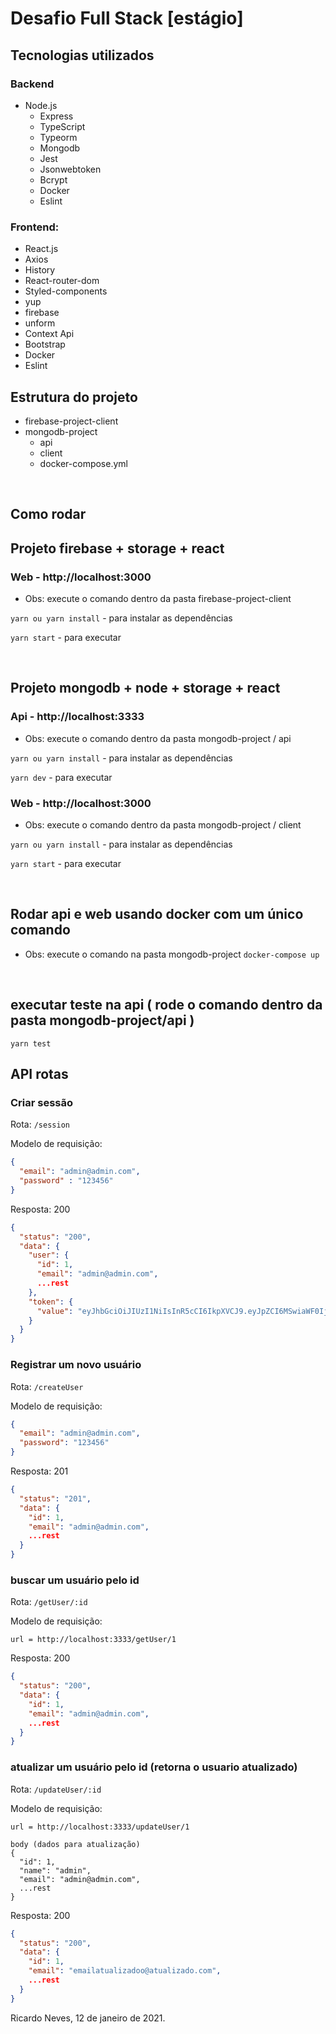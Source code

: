 # Desafio Full Stack [estágio]

## Tecnologias utilizados

### Backend
- Node.js
  - Express
  - TypeScript
  - Typeorm
  - Mongodb
  - Jest
  - Jsonwebtoken
  - Bcrypt
  - Docker
  - Eslint

### Frontend:
 - React.js
  - Axios
  - History
  - React-router-dom
  - Styled-components
  - yup
  - firebase
  - unform
  - Context Api
  - Bootstrap
  - Docker
  - Eslint

## Estrutura do projeto
- firebase-project-client
- mongodb-project
  - api
  - client
  - docker-compose.yml

<br />
  
## Como rodar 
## Projeto firebase + storage + react

### Web - http://<span></span>localhost:3000
- Obs: execute o comando dentro da pasta firebase-project-client

`yarn ou yarn install` - para instalar as dependências

`yarn start` - para executar

<br />

## Projeto mongodb + node + storage + react

### Api - http://<span></span>localhost:3333
- Obs: execute o comando dentro da pasta mongodb-project / api 

`yarn ou yarn install` - para instalar as dependências

`yarn dev` - para executar

### Web - http://<span></span>localhost:3000
- Obs: execute o comando dentro da pasta mongodb-project / client

`yarn ou yarn install` - para instalar as dependências

`yarn start` - para executar

<br />

## Rodar api e web usando docker com um único comando
- Obs: execute o comando na pasta mongodb-project
`
docker-compose up
`

<br />

## executar teste na api ( rode o comando dentro da pasta mongodb-project/api )
`
yarn test
`
<br />

## API rotas

### Criar sessão

Rota:
`/session`

Modelo de requisição:
```json
{
  "email": "admin@admin.com",
  "password" : "123456"
}
```

Resposta: 200
```json
{
  "status": "200",
  "data": {
    "user": {
      "id": 1,
      "email": "admin@admin.com",
      ...rest
    },
    "token": {
      "value": "eyJhbGciOiJIUzI1NiIsInR5cCI6IkpXVCJ9.eyJpZCI6MSwiaWF0IjoxNjAwMzUyMzc2LCJleHAiOjE2MDA1MjUxNzZ9.wioT2DD5EEP_qMHcw7oEjWCFW3rSpAeg1e6YHDHiEfQ"
    }
  }
}
```

### Registrar um novo usuário

Rota:
`/createUser
`

Modelo de requisição:
```json
{
  "email": "admin@admin.com",
  "password": "123456"
}
```

Resposta: 201
```json
{
  "status": "201",
  "data": {
    "id": 1,
    "email": "admin@admin.com",
    ...rest
  }
}
```

### buscar um usuário pelo id

Rota:
`/getUser/:id
`

Modelo de requisição:
```
url = http://localhost:3333/getUser/1
```

Resposta: 200
```json
{
  "status": "200",
  "data": {
    "id": 1,
    "email": "admin@admin.com",
    ...rest
  }
}
```

### atualizar um usuário pelo id (retorna o usuario atualizado)

Rota:
`/updateUser/:id
`

Modelo de requisição:
```
url = http://localhost:3333/updateUser/1

body (dados para atualização)
{
  "id": 1,
  "name": "admin",
  "email": "admin@admin.com",
  ...rest
}
```

Resposta: 200
```json
{
  "status": "200",
  "data": {
    "id": 1,
    "email": "emailatualizadoo@atualizado.com",
    ...rest
  }
}
```

Ricardo Neves, 12 de janeiro de 2021.

